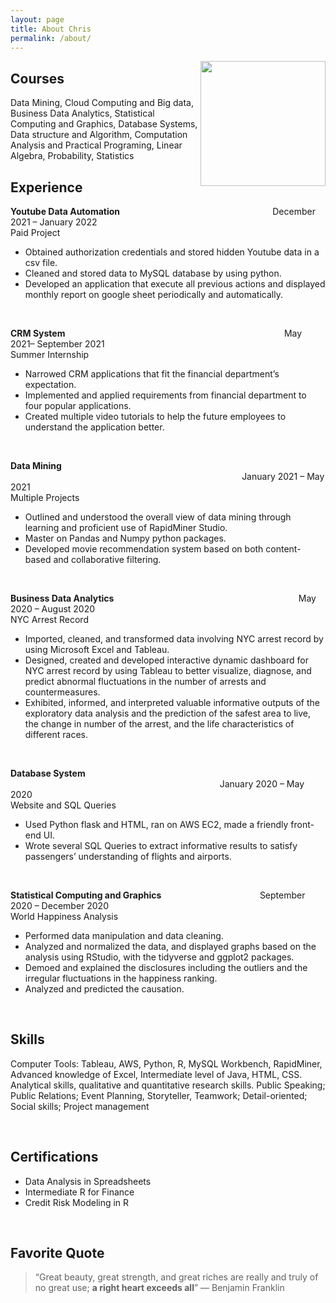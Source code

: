 ```yaml
---
layout: page
title: About Chris
permalink: /about/
---
```


<img align="right" width="200" height="200" src="https://media-exp1.licdn.com/dms/image/C4D03AQGaJqyUsEKxag/profile-displayphoto-shrink_400_400/0/1594996201311?e=1653523200&v=beta&t=CwhpuY2E1DZDIXwkaCLRsm6m-3Jp-3FT5ozWxFbIYhc">


## Courses
Data Mining, Cloud Computing and Big data, Business Data Analytics, Statistical Computing and Graphics, Database Systems, Data structure and Algorithm, Computation Analysis and Practical Programing, Linear Algebra, Probability, Statistics


## Experience
**Youtube Data Automation**         &nbsp;&nbsp;&nbsp;&nbsp;&nbsp;&nbsp;&nbsp;&nbsp;&nbsp;&nbsp;&nbsp;&nbsp;&nbsp;&nbsp;&nbsp;&nbsp;&nbsp;&nbsp;&nbsp;&nbsp;&nbsp;&nbsp;&nbsp;&nbsp;&nbsp;&nbsp;&nbsp;&nbsp;&nbsp;&nbsp;&nbsp;&nbsp;&nbsp;&nbsp;&nbsp;&nbsp;&nbsp;&nbsp;&nbsp;&nbsp;&nbsp;&nbsp;&nbsp;&nbsp;&nbsp;&nbsp;&nbsp;&nbsp;&nbsp;&nbsp;&nbsp;&nbsp;&nbsp;&nbsp;&nbsp;&nbsp;&nbsp;&nbsp;&nbsp;&nbsp;&nbsp;December 2021 – January 2022<br />
Paid Project <br /> 
-	Obtained authorization credentials and stored hidden Youtube data in a csv file. <br />
-	Cleaned and stored data to MySQL database by using python. <br />
-	Developed an application that execute all previous actions and displayed monthly report on google sheet periodically and automatically.  <br />

<br />

**CRM System** &nbsp;&nbsp;&nbsp;&nbsp;&nbsp;&nbsp;&nbsp;&nbsp;&nbsp;&nbsp;&nbsp;&nbsp;&nbsp;&nbsp;&nbsp;&nbsp;&nbsp;&nbsp;&nbsp;&nbsp;&nbsp;&nbsp;&nbsp;&nbsp;&nbsp;&nbsp;&nbsp;&nbsp;&nbsp;&nbsp;&nbsp;&nbsp;&nbsp;&nbsp;&nbsp;&nbsp;&nbsp;&nbsp;&nbsp;&nbsp;&nbsp;&nbsp;&nbsp;&nbsp;&nbsp;&nbsp;&nbsp;&nbsp;&nbsp;&nbsp;&nbsp;&nbsp;&nbsp;&nbsp;&nbsp;&nbsp;&nbsp;&nbsp;&nbsp;&nbsp;&nbsp;&nbsp;&nbsp;&nbsp;&nbsp;&nbsp;&nbsp;&nbsp;&nbsp;&nbsp;&nbsp;&nbsp;&nbsp;&nbsp;&nbsp;&nbsp;&nbsp;&nbsp;&nbsp;&nbsp;&nbsp;&nbsp;&nbsp;&nbsp;&nbsp;&nbsp;&nbsp;&nbsp;May 2021– September 2021 <br />
Summer Internship <br />
-	Narrowed CRM applications that fit the financial department’s expectation. <br />
-	Implemented and applied requirements from financial department to four popular applications. <br />
-	Created multiple video tutorials to help the future employees to understand the application better.  <br />

<br />

**Data Mining** &nbsp;&nbsp;&nbsp;&nbsp;&nbsp;&nbsp;&nbsp;&nbsp;&nbsp;&nbsp;&nbsp;&nbsp;&nbsp;&nbsp;&nbsp;&nbsp;&nbsp;&nbsp;&nbsp;&nbsp;&nbsp;&nbsp;&nbsp;&nbsp;&nbsp;&nbsp;&nbsp;&nbsp;&nbsp;&nbsp;&nbsp;&nbsp;&nbsp;&nbsp;&nbsp;&nbsp;&nbsp;&nbsp;&nbsp;&nbsp;&nbsp;&nbsp;&nbsp;&nbsp;&nbsp;&nbsp;&nbsp;&nbsp;&nbsp;&nbsp;&nbsp;&nbsp;&nbsp;&nbsp;&nbsp;&nbsp;&nbsp;&nbsp;&nbsp;&nbsp;&nbsp;&nbsp;&nbsp;&nbsp;&nbsp;&nbsp;&nbsp;&nbsp;&nbsp;&nbsp;&nbsp;&nbsp;&nbsp;&nbsp;&nbsp;&nbsp;&nbsp;&nbsp;&nbsp;&nbsp;&nbsp;&nbsp;&nbsp;&nbsp;&nbsp;&nbsp;&nbsp;&nbsp;&nbsp;&nbsp;&nbsp;&nbsp;&nbsp;&nbsp;January 2021 – May 2021 <br />
Multiple Projects <br />
-	Outlined and understood the overall view of data mining through learning and proficient use of RapidMiner Studio. <br />
-	Master on Pandas and Numpy python packages.  <br />
-	Developed movie recommendation system based on both content-based and collaborative filtering.  <br />

<br />

**Business Data Analytics** &nbsp;&nbsp;&nbsp;&nbsp;&nbsp;&nbsp;&nbsp;&nbsp;&nbsp;&nbsp;&nbsp;&nbsp;&nbsp;&nbsp;&nbsp;&nbsp;&nbsp;&nbsp;&nbsp;&nbsp;&nbsp;&nbsp;&nbsp;&nbsp;&nbsp;&nbsp;&nbsp;&nbsp;&nbsp;&nbsp;&nbsp;&nbsp;&nbsp;&nbsp;&nbsp;&nbsp;&nbsp;&nbsp;&nbsp;&nbsp;&nbsp;&nbsp;&nbsp;&nbsp;&nbsp;&nbsp;&nbsp;&nbsp;&nbsp;&nbsp;&nbsp;&nbsp;&nbsp;&nbsp;&nbsp;&nbsp;&nbsp;&nbsp;&nbsp;&nbsp;&nbsp;&nbsp;&nbsp;&nbsp;&nbsp;&nbsp;&nbsp;&nbsp;&nbsp;&nbsp;&nbsp;&nbsp;&nbsp;&nbsp;May 2020 – August 2020 <br />
NYC Arrest Record <br />
-	Imported, cleaned, and transformed data involving NYC arrest record by using Microsoft Excel and Tableau.  <br />
-	Designed, created and developed interactive dynamic dashboard for NYC arrest record by using Tableau to better visualize, diagnose, and predict abnormal fluctuations in the number of arrests and countermeasures. <br />
-	Exhibited, informed, and interpreted valuable informative outputs of the exploratory data analysis and the prediction of the safest area to live, the change in number of the arrest, and the life characteristics of different races. <br />

<br />

**Database System** &nbsp;&nbsp;&nbsp;&nbsp;&nbsp;&nbsp;&nbsp;&nbsp;&nbsp;&nbsp;&nbsp;&nbsp;&nbsp;&nbsp;&nbsp;&nbsp;&nbsp;&nbsp;&nbsp;&nbsp;&nbsp;&nbsp;&nbsp;&nbsp;&nbsp;&nbsp;&nbsp;&nbsp;&nbsp;&nbsp;&nbsp;&nbsp;&nbsp;&nbsp;&nbsp;&nbsp;&nbsp;&nbsp;&nbsp;&nbsp;&nbsp;&nbsp;&nbsp;&nbsp;&nbsp;&nbsp;&nbsp;&nbsp;&nbsp;&nbsp;&nbsp;&nbsp;&nbsp;&nbsp;&nbsp;&nbsp;&nbsp;&nbsp;&nbsp;&nbsp;&nbsp;&nbsp;&nbsp;&nbsp;&nbsp;&nbsp;&nbsp;&nbsp;&nbsp;&nbsp;&nbsp;&nbsp;&nbsp;&nbsp;&nbsp;&nbsp;&nbsp;&nbsp;&nbsp;&nbsp;&nbsp;&nbsp;&nbsp;&nbsp;&nbsp;January 2020 – May 2020 <br />
Website and SQL Queries  <br />
-	Used Python flask and HTML, ran on AWS EC2, made a friendly front-end UI. <br />
-	Wrote several SQL Queries to extract informative results to satisfy passengers’ understanding of flights and airports.  <br />

<br />

**Statistical Computing and Graphics** &nbsp;&nbsp;&nbsp;&nbsp;&nbsp;&nbsp;&nbsp;&nbsp;&nbsp;&nbsp;&nbsp;&nbsp;&nbsp;&nbsp;&nbsp;&nbsp;&nbsp;&nbsp;&nbsp;&nbsp;&nbsp;&nbsp;&nbsp;&nbsp;&nbsp;&nbsp;&nbsp;&nbsp;&nbsp;&nbsp;&nbsp;&nbsp;&nbsp;&nbsp;&nbsp;&nbsp;&nbsp;&nbsp;&nbsp;September 2020 – December 2020 <br />
World Happiness Analysis			            <br />

-	Performed data manipulation and data cleaning. <br />
-	Analyzed and normalized the data, and displayed graphs based on the analysis using RStudio, with the tidyverse and ggplot2 packages. <br />
-	Demoed and explained the disclosures including the outliers and the irregular fluctuations in the happiness ranking.  <br />
-	Analyzed and predicted the causation. <br />

<br />

## Skills
Computer Tools: Tableau, AWS, Python, R, MySQL Workbench, RapidMiner, Advanced knowledge of Excel, Intermediate level of Java, HTML, CSS.
Analytical skills, qualitative and quantitative research skills.
Public Speaking; Public Relations; Event Planning, Storyteller, Teamwork; Detail-oriented; Social skills; Project management

<br />

## Certifications
-	Data Analysis in Spreadsheets <br />
-	Intermediate R for Finance <br />
-	Credit Risk Modeling in R <br />

<br />

## Favorite Quote
> “Great beauty, great strength, and great riches are really and truly of no great use; **a right heart exceeds all**”
― Benjamin Franklin

